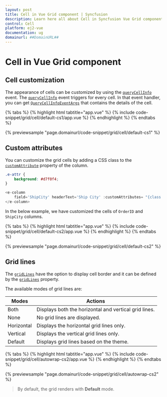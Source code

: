```yaml
---
layout: post
title: Cell in Vue Grid component | Syncfusion
description: Learn here all about Cell in Syncfusion Vue Grid component of Syncfusion Essential JS 2 and more.
control: Cell 
platform: ej2-vue
documentation: ug
domainurl: ##DomainURL##
---
```


# Cell in Vue Grid component

## Cell customization

The appearance of cells can be customized by using the [`queryCellInfo`](https://ej2.syncfusion.com/vue/documentation/api/grid/#querycellinfo) event.
The [`queryCellInfo`](https://ej2.syncfusion.com/vue/documentation/api/grid/#querycellinfo) event triggers for every cell. In that event handler, you can get [`QueryCellInfoEventArgs`](https://ej2.syncfusion.com/vue/documentation/api/grid/queryCellInfoEventArgs/) that contains the details of the cell.

{% tabs %}
{% highlight html tabtitle="app.vue" %}
{% include code-snippet/grid/cell/default-cs1/app.vue %}
{% endhighlight %}
{% endtabs %}
        
{% previewsample "page.domainurl/code-snippet/grid/cell/default-cs1" %}

## Custom attributes

You can customize the grid cells by adding a CSS class to the [`customAttribute`](https://ej2.syncfusion.com/vue/documentation/api/grid/column/#customattributes) property of the column.

```css
.e-attr {
    background: #d7f0f4;
}
```

```ts
<e-column
    field='ShipCity' headerText='Ship City' :customAttributes= "{class: 'e-attr'}" width=90 >
</e-column>
```

In the below example, we have customized the cells of `OrderID` and `ShipCity` columns.

{% tabs %}
{% highlight html tabtitle="app.vue" %}
{% include code-snippet/grid/cell/default-cs2/app.vue %}
{% endhighlight %}
{% endtabs %}
        
{% previewsample "page.domainurl/code-snippet/grid/cell/default-cs2" %}

## Grid lines

The [`gridLines`](https://ej2.syncfusion.com/vue/documentation/api/grid/#gridlines) have the option to display cell border and it can be defined by the [`gridLines`](https://ej2.syncfusion.com/vue/documentation/api/grid/#gridlines) property.

The available modes of grid lines are:

| Modes | Actions |
|-------|---------|
| Both | Displays both the horizontal and vertical grid lines.|
| None | No grid lines are displayed.|
| Horizontal | Displays the horizontal grid lines only.|
| Vertical | Displays the vertical grid lines only.|
| Default | Displays grid lines based on the theme.|

{% tabs %}
{% highlight html tabtitle="app.vue" %}
{% include code-snippet/grid/cell/autowrap-cs2/app.vue %}
{% endhighlight %}
{% endtabs %}
        
{% previewsample "page.domainurl/code-snippet/grid/cell/autowrap-cs2" %}

>By default, the grid renders with **Default** mode.
